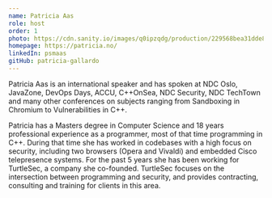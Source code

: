 ```yaml
---
name: Patricia Aas
role: host
order: 1
photo: https://cdn.sanity.io/images/q0ipzqdg/production/229568bea31dde81f9aef33e2938637342802ef4-4024x5030.jpg
homepage: https://patricia.no/
linkedIn: psmaas
gitHub: patricia-gallardo
---
```


Patricia Aas is an international speaker and has spoken at NDC Oslo, JavaZone, DevOps Days, ACCU, C++OnSea, NDC Security, NDC TechTown and many other conferences on subjects ranging from Sandboxing in Chromium to Vulnerabilities in C++.

Patricia has a Masters degree in Computer Science and 18 years professional experience as a programmer, most of that time programming in C++. During that time she has worked in codebases with a high focus on security, including two browsers (Opera and Vivaldi) and embedded Cisco telepresence systems. For the past 5 years she has been working for TurtleSec, a company she co-founded. TurtleSec focuses on the intersection between programming and security, and provides contracting, consulting and training for clients in this area.
